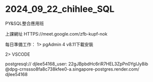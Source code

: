 # 2024_09_22_chihlee_SQL
PY&amp;SQL整合應用班

上課網址
HTTPS://meet.google.com/zfb-kupf-nok

每日準備工作：
1> pgAdmin 4 v8.11下載安裝

2> VSCODE

postgresql://
djlee54168_user:
22gJBpbdHc6riR7HEL3ZpPn0YgIJy8ib
@dpg-crnssso8fa8c738kfee0-a.singapore-postgres.render.com/
djlee54168